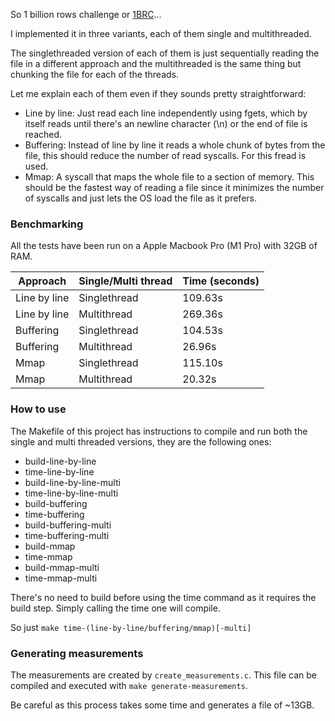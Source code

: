 So 1 billion rows challenge or [1BRC](https://github.com/ifnesi/1brc)...

I implemented it in three variants, each of them single and multithreaded.

The singlethreaded version of each of them is just sequentially reading the file in a different approach and the multithreaded is the same thing but chunking the file for each of the threads.

Let me explain each of them even if they sounds pretty straightforward:

- Line by line: Just read each line independently using fgets, which by itself reads until there's an newline character (\n) or the end of file is reached.
- Buffering: Instead of line by line it reads a whole chunk of bytes from the file, this should reduce the number of read syscalls. For this fread is used.
- Mmap: A syscall that maps the whole file to a section of memory. This should be the fastest way of reading a file since it minimizes the number of syscalls and just lets the OS load the file as it prefers.

### Benchmarking

All the tests have been run on a Apple Macbook Pro (M1 Pro) with 32GB of RAM.

| Approach     | Single/Multi thread | Time (seconds) |
| ------------ | ------------------- | -------------- |
| Line by line | Singlethread        | 109.63s        |
| Line by line | Multithread         | 269.36s        |
| Buffering    | Singlethread        | 104.53s        |
| Buffering    | Multithread         | 26.96s         |
| Mmap         | Singlethread        | 115.10s        |
| Mmap         | Multithread         | 20.32s         |

### How to use

The Makefile of this project has instructions to compile and run both the single and multi threaded versions, they are the following ones:

- build-line-by-line
- time-line-by-line
- build-line-by-line-multi
- time-line-by-line-multi
- build-buffering
- time-buffering
- build-buffering-multi
- time-buffering-multi
- build-mmap
- time-mmap
- build-mmap-multi
- time-mmap-multi

There's no need to build before using the time command as it requires the build step. Simply calling the time one will compile.

So just `make time-(line-by-line/buffering/mmap)[-multi]`

### Generating measurements

The measurements are created by `create_measurements.c`. This file can be compiled and executed with `make generate-measurements`.

Be careful as this process takes some time and generates a file of ~13GB.

